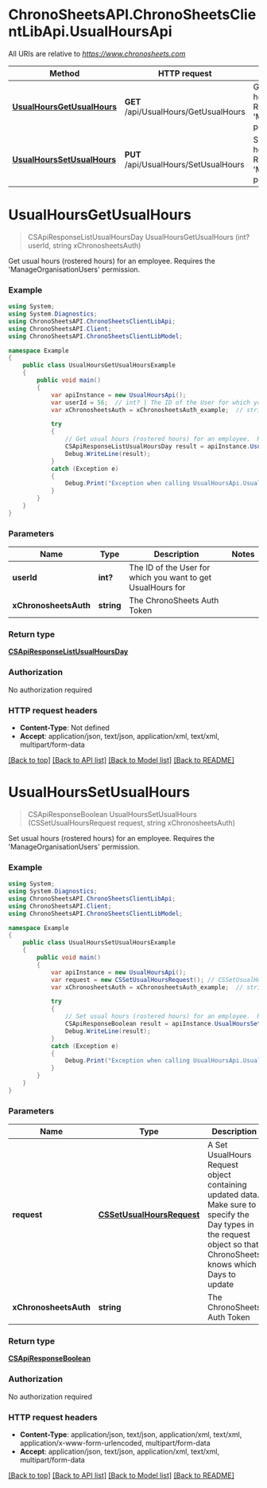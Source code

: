 # ChronoSheetsAPI.ChronoSheetsClientLibApi.UsualHoursApi

All URIs are relative to *https://www.chronosheets.com*

Method | HTTP request | Description
------------- | ------------- | -------------
[**UsualHoursGetUsualHours**](UsualHoursApi.md#usualhoursgetusualhours) | **GET** /api/UsualHours/GetUsualHours | Get usual hours (rostered hours) for an employee.  Requires the &#39;ManageOrganisationUsers&#39; permission.
[**UsualHoursSetUsualHours**](UsualHoursApi.md#usualhourssetusualhours) | **PUT** /api/UsualHours/SetUsualHours | Set usual hours (rostered hours) for an employee.  Requires the &#39;ManageOrganisationUsers&#39; permission.


<a name="usualhoursgetusualhours"></a>
# **UsualHoursGetUsualHours**
> CSApiResponseListUsualHoursDay UsualHoursGetUsualHours (int? userId, string xChronosheetsAuth)

Get usual hours (rostered hours) for an employee.  Requires the 'ManageOrganisationUsers' permission.

### Example
```csharp
using System;
using System.Diagnostics;
using ChronoSheetsAPI.ChronoSheetsClientLibApi;
using ChronoSheetsAPI.Client;
using ChronoSheetsAPI.ChronoSheetsClientLibModel;

namespace Example
{
    public class UsualHoursGetUsualHoursExample
    {
        public void main()
        {
            var apiInstance = new UsualHoursApi();
            var userId = 56;  // int? | The ID of the User for which you want to get UsualHours for
            var xChronosheetsAuth = xChronosheetsAuth_example;  // string | The ChronoSheets Auth Token

            try
            {
                // Get usual hours (rostered hours) for an employee.  Requires the 'ManageOrganisationUsers' permission.
                CSApiResponseListUsualHoursDay result = apiInstance.UsualHoursGetUsualHours(userId, xChronosheetsAuth);
                Debug.WriteLine(result);
            }
            catch (Exception e)
            {
                Debug.Print("Exception when calling UsualHoursApi.UsualHoursGetUsualHours: " + e.Message );
            }
        }
    }
}
```

### Parameters

Name | Type | Description  | Notes
------------- | ------------- | ------------- | -------------
 **userId** | **int?**| The ID of the User for which you want to get UsualHours for | 
 **xChronosheetsAuth** | **string**| The ChronoSheets Auth Token | 

### Return type

[**CSApiResponseListUsualHoursDay**](CSApiResponseListUsualHoursDay.md)

### Authorization

No authorization required

### HTTP request headers

 - **Content-Type**: Not defined
 - **Accept**: application/json, text/json, application/xml, text/xml, multipart/form-data

[[Back to top]](#) [[Back to API list]](../README.md#documentation-for-api-endpoints) [[Back to Model list]](../README.md#documentation-for-models) [[Back to README]](../README.md)

<a name="usualhourssetusualhours"></a>
# **UsualHoursSetUsualHours**
> CSApiResponseBoolean UsualHoursSetUsualHours (CSSetUsualHoursRequest request, string xChronosheetsAuth)

Set usual hours (rostered hours) for an employee.  Requires the 'ManageOrganisationUsers' permission.

### Example
```csharp
using System;
using System.Diagnostics;
using ChronoSheetsAPI.ChronoSheetsClientLibApi;
using ChronoSheetsAPI.Client;
using ChronoSheetsAPI.ChronoSheetsClientLibModel;

namespace Example
{
    public class UsualHoursSetUsualHoursExample
    {
        public void main()
        {
            var apiInstance = new UsualHoursApi();
            var request = new CSSetUsualHoursRequest(); // CSSetUsualHoursRequest | A Set UsualHours Request object containing updated data.  Make sure to specify the Day types in the request object so that ChronoSheets knows which Days to update
            var xChronosheetsAuth = xChronosheetsAuth_example;  // string | The ChronoSheets Auth Token

            try
            {
                // Set usual hours (rostered hours) for an employee.  Requires the 'ManageOrganisationUsers' permission.
                CSApiResponseBoolean result = apiInstance.UsualHoursSetUsualHours(request, xChronosheetsAuth);
                Debug.WriteLine(result);
            }
            catch (Exception e)
            {
                Debug.Print("Exception when calling UsualHoursApi.UsualHoursSetUsualHours: " + e.Message );
            }
        }
    }
}
```

### Parameters

Name | Type | Description  | Notes
------------- | ------------- | ------------- | -------------
 **request** | [**CSSetUsualHoursRequest**](CSSetUsualHoursRequest.md)| A Set UsualHours Request object containing updated data.  Make sure to specify the Day types in the request object so that ChronoSheets knows which Days to update | 
 **xChronosheetsAuth** | **string**| The ChronoSheets Auth Token | 

### Return type

[**CSApiResponseBoolean**](CSApiResponseBoolean.md)

### Authorization

No authorization required

### HTTP request headers

 - **Content-Type**: application/json, text/json, application/xml, text/xml, application/x-www-form-urlencoded, multipart/form-data
 - **Accept**: application/json, text/json, application/xml, text/xml, multipart/form-data

[[Back to top]](#) [[Back to API list]](../README.md#documentation-for-api-endpoints) [[Back to Model list]](../README.md#documentation-for-models) [[Back to README]](../README.md)

